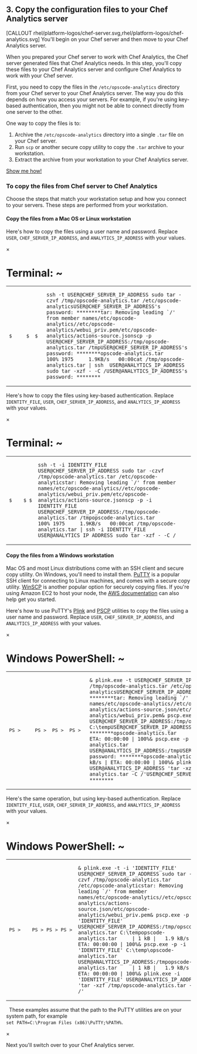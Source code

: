 ## 3. Copy the configuration files to your Chef Analytics server

[CALLOUT rhel/platform-logos/chef-server.svg,rhel/platform-logos/chef-analytics.svg] You'll begin on your Chef server and then move to your Chef Analytics server.

When you prepared your Chef server to work with Chef Analytics, the Chef server generated files that Chef Analytics needs. In this step, you'll copy these files to your Chef Analytics server and configure Chef Analytics to work with your Chef server.

First, you need to copy the files in the <code class="file-path">/etc/opscode-analytics</code> directory from your Chef server to your Chef Analytics server. The way you do this depends on how you access your servers. For example, if you're using key-based authentication, then you might not be able to connect directly from one server to the other.

One way to copy the files is to:

1. Archive the <code class="file-path">/etc/opscode-analytics</code> directory into a single <code class="file-path">.tar</code> file on your Chef server.
1. Run `scp` or another secure copy utility to copy the <code class="file-path">.tar</code> archive to your workstation.
1. Extract the archive from your workstation to your Chef Analytics server.

<a class="help-button radius" href="#" data-reveal-id="transfer-files-help-modal">Show me how!</a>

<div id="transfer-files-help-modal" class="reveal-modal" data-reveal aria-labelledby="modalTitle" aria-hidden="true" role="dialog">
  <h3>To copy the files from Chef server to Chef Analytics</h3>

<p>Choose the steps that match your workstation setup and how you connect to your servers. These steps are performed from your workstation.</p>

<h4>Copy the files from a Mac OS or Linux workstation</h4>

<p>Here&#39;s how to copy the files using a user name and password. Replace <code class="placeholder">USER</code>, <code class="placeholder">CHEF_SERVER_IP_ADDRESS</code>, and <code class="placeholder">ANALYTICS_IP_ADDRESS</code> with your values.</p>
<div class="window ">
            <nav class="control-window">
              <div class="close">&times;</div>
              <div class="minimize"></div>
              <div class="deactivate"></div>
            </nav>
            <h1 class="titleInside">Terminal: ~</h1>
            <div class="container"><div class="terminal"><table><tr><td class='gutter'><pre class='line-numbers'><span class='line-number'>$</span><span class='line-number'>&nbsp;</span><span class='line-number'>&nbsp;</span><span class='line-number'>&nbsp;</span><span class='line-number'>&nbsp;</span><span class='line-number'>&nbsp;</span><span class='line-number'>$</span><span class='line-number'>&nbsp;</span><span class='line-number'>&nbsp;</span><span class='line-number'>$</span><span class='line-number'>&nbsp;</span></pre></td><td class='code'><pre><code><span class='line command'>ssh -t USER@CHEF_SERVER_IP_ADDRESS sudo tar -czvf /tmp/opscode-analytics.tar /etc/opscode-analytics</span><span class='line output'>USER@CHEF_SERVER_IP_ADDRESS's password: ********</span><span class='line output'>tar: Removing leading `/' from member names</span><span class='line output'>/etc/opscode-analytics/</span><span class='line output'>/etc/opscode-analytics/webui_priv.pem</span><span class='line output'>/etc/opscode-analytics/actions-source.json</span><span class='line command'>scp -p USER@CHEF_SERVER_IP_ADDRESS:/tmp/opscode-analytics.tar /tmp</span><span class='line output'>USER@CHEF_SERVER_IP_ADDRESS's password: ********</span><span class='line output'>opscode-analytics.tar                         100% 1975     1.9KB/s   00:00</span><span class='line command'>cat /tmp/opscode-analytics.tar | ssh  USER@ANALYTICS_IP_ADDRESS sudo tar -xzf - -C /</span><span class='line output'>USER@ANALYTICS_IP_ADDRESS's password: ********</span></code></pre></td></tr></table></div></div>
          </div>
<p>Here&#39;s how to copy the files using key-based authentication. Replace <code class="placeholder">IDENTITY_FILE</code>, <code class="placeholder">USER</code>, <code class="placeholder">CHEF_SERVER_IP_ADDRESS</code>, and <code class="placeholder">ANALYTICS_IP_ADDRESS</code> with your values.</p>
<div class="window ">
            <nav class="control-window">
              <div class="close">&times;</div>
              <div class="minimize"></div>
              <div class="deactivate"></div>
            </nav>
            <h1 class="titleInside">Terminal: ~</h1>
            <div class="container"><div class="terminal"><table><tr><td class='gutter'><pre class='line-numbers'><span class='line-number'>$</span><span class='line-number'>&nbsp;</span><span class='line-number'>&nbsp;</span><span class='line-number'>&nbsp;</span><span class='line-number'>&nbsp;</span><span class='line-number'>$</span><span class='line-number'>&nbsp;</span><span class='line-number'>$</span></pre></td><td class='code'><pre><code><span class='line command'>ssh -t -i IDENTITY_FILE USER@CHEF_SERVER_IP_ADDRESS sudo tar -czvf /tmp/opscode-analytics.tar /etc/opscode-analytics</span><span class='line output'>tar: Removing leading `/' from member names</span><span class='line output'>/etc/opscode-analytics/</span><span class='line output'>/etc/opscode-analytics/webui_priv.pem</span><span class='line output'>/etc/opscode-analytics/actions-source.json</span><span class='line command'>scp -p -i IDENTITY_FILE USER@CHEF_SERVER_IP_ADDRESS:/tmp/opscode-analytics.tar /tmp</span><span class='line output'>opscode-analytics.tar                         100% 1975     1.9KB/s   00:00</span><span class='line command'>cat /tmp/opscode-analytics.tar | ssh -i IDENTITY_FILE USER@ANALYTICS_IP_ADDRESS sudo tar -xzf - -C /</span></code></pre></td></tr></table></div></div>
          </div>
<h4>Copy the files from a Windows workstation</h4>

<p>Mac OS and most Linux distributions come with an SSH client and secure copy utility. On Windows, you&#39;ll need to install them. <a href="http://www.putty.org">PuTTY</a> is a popular SSH client for connecting to Linux machines, and comes with a secure copy utility. <a href="http://winscp.net">WinSCP</a> is another popular option for securely copying files. If you&#39;re using Amazon EC2 to host your node, the <a href="http://docs.aws.amazon.com/AWSEC2/latest/UserGuide/putty.html">AWS documentation</a> can also help get you started.</p>

<p>Here&#39;s how to use PuTTY&#39;s <a href="http://the.earth.li/~sgtatham/putty/0.53b/htmldoc/Chapter7.html#7">Plink</a> and <a href="http://the.earth.li/~sgtatham/putty/0.53b/htmldoc/Chapter5.html">PSCP</a> utilities to copy the files using a user name and password. Replace <code class="placeholder">USER</code>, <code class="placeholder">CHEF_SERVER_IP_ADDRESS</code>, and <code class="placeholder">ANALYTICS_IP_ADDRESS</code> with your values.</p>
<div class="window Win32">
            <nav class="control-window">
              <div class="close">&times;</div>
              <div class="minimize"></div>
              <div class="deactivate"></div>
            </nav>
            <h1 class="titleInside">Windows PowerShell: ~</h1>
            <div class="container"><div class="terminal"><table><tr><td class='gutter'><pre class='line-numbers'><span class='line-number'>PS ></span><span class='line-number'>&nbsp;</span><span class='line-number'>&nbsp;</span><span class='line-number'>&nbsp;</span><span class='line-number'>&nbsp;</span><span class='line-number'>&nbsp;</span><span class='line-number'>PS ></span><span class='line-number'>&nbsp;</span><span class='line-number'>&nbsp;</span><span class='line-number'>PS ></span><span class='line-number'>&nbsp;</span><span class='line-number'>&nbsp;</span><span class='line-number'>PS ></span><span class='line-number'>&nbsp;</span></pre></td><td class='code'><pre><code><span class='line command'>&amp; plink.exe -t USER@CHEF_SERVER_IP_ADDRESS sudo tar -czvf /tmp/opscode-analytics.tar /etc/opscode-analytics</span><span class='line output'>USER@CHEF_SERVER_IP_ADDRESS's password: ********</span><span class='line output'>tar: Removing leading `/' from member names</span><span class='line output'>/etc/opscode-analytics/</span><span class='line output'>/etc/opscode-analytics/actions-source.json</span><span class='line output'>/etc/opscode-analytics/webui_priv.pem</span><span class='line command'>&amp; pscp.exe -p USER@CHEF_SERVER_IP_ADDRESS:/tmp/opscode-analytics.tar C:\temp</span><span class='line output'>USER@CHEF_SERVER_IP_ADDRESS's password: ********</span><span class='line output'>opscode-analytics.tar     | 1 kB |   1.9 kB/s | ETA: 00:00:00 | 100%</span><span class='line command'>&amp; pscp.exe -p C:\temp\opscode-analytics.tar  USER@ANALYTICS_IP_ADDRESS:/tmp</span><span class='line output'>USER@CHEF_SERVER_IP_ADDRESS's password: ********</span><span class='line output'>opscode-analytics.tar     | 1 kB |   1.9 kB/s | ETA: 00:00:00 | 100%</span><span class='line command'>&amp; plink.exe USER@ANALYTICS_IP_ADDRESS 'tar -xzf /tmp/opscode-analytics.tar -C /'</span><span class='line output'>USER@CHEF_SERVER_IP_ADDRESS's password: ********</span></code></pre></td></tr></table></div></div>
          </div>
<p>Here&#39;s the same operation, but using key-based authentication. Replace <code class="placeholder">IDENTITY_FILE</code>, <code class="placeholder">USER</code>, <code class="placeholder">CHEF_SERVER_IP_ADDRESS</code>, and <code class="placeholder">ANALYTICS_IP_ADDRESS</code> with your values.</p>
<div class="window Win32">
            <nav class="control-window">
              <div class="close">&times;</div>
              <div class="minimize"></div>
              <div class="deactivate"></div>
            </nav>
            <h1 class="titleInside">Windows PowerShell: ~</h1>
            <div class="container"><div class="terminal"><table><tr><td class='gutter'><pre class='line-numbers'><span class='line-number'>PS ></span><span class='line-number'>&nbsp;</span><span class='line-number'>&nbsp;</span><span class='line-number'>&nbsp;</span><span class='line-number'>&nbsp;</span><span class='line-number'>PS ></span><span class='line-number'>&nbsp;</span><span class='line-number'>PS ></span><span class='line-number'>&nbsp;</span><span class='line-number'>PS ></span></pre></td><td class='code'><pre><code><span class='line command'>&amp; plink.exe -t -i 'IDENTITY_FILE' USER@CHEF_SERVER_IP_ADDRESS sudo tar -czvf /tmp/opscode-analytics.tar /etc/opscode-analytics</span><span class='line output'>tar: Removing leading `/' from member names</span><span class='line output'>/etc/opscode-analytics/</span><span class='line output'>/etc/opscode-analytics/actions-source.json</span><span class='line output'>/etc/opscode-analytics/webui_priv.pem</span><span class='line command'>&amp; pscp.exe -p -i 'IDENTITY_FILE' USER@CHEF_SERVER_IP_ADDRESS:/tmp/opscode-analytics.tar C:\temp</span><span class='line output'>opscode-analytics.tar     | 1 kB |   1.9 kB/s | ETA: 00:00:00 | 100%</span><span class='line command'>&amp; pscp.exe -p -i 'IDENTITY_FILE' C:\temp\opscode-analytics.tar USER@ANALYTICS_IP_ADDRESS:/tmp</span><span class='line output'>opscode-analytics.tar     | 1 kB |   1.9 kB/s | ETA: 00:00:00 | 100%</span><span class='line command'>&amp; plink.exe -i 'IDENTITY_FILE' USER@ANALYTICS_IP_ADDRESS 'tar -xzf /tmp/opscode-analytics.tar -C /'</span></code></pre></td></tr></table></div></div>
          </div>
<div class="alert-box comment"><i class="fa fa-2x fa-info-circle blueiconcolor"></i>&nbsp; These examples assume that the path to the PuTTY utilities are on your system path, for example<br/><code>set PATH=C:\Program Files (x86)\PuTTY;%PATH%</code>.</div>

  <a class="close-reveal-modal" aria-label="Close">&#215;</a>
</div>

Next you'll switch over to your Chef Analytics server.
